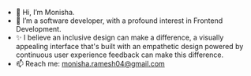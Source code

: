 - 👋 Hi, I’m Monisha.
- 👀 I’m a software developer, with a profound interest in Frontend Development. 
- ✨ I believe an inclusive design can make a difference, a visually appealing interface that's built with an empathetic design powered by continuous user experience feedback can make this difference.
- 📫 Reach me: monisha.ramesh04@gmail.com

<!---
monisharamesh04/monisharamesh04 is a ✨ special ✨ repository because its `README.md` (this file) appears on your GitHub profile.
You can click the Preview link to take a look at your changes.
--->
